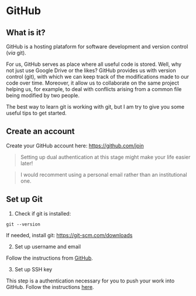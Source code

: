 # GitHub

## What is it?

GitHub is a hosting plataform for software development and version control (*via* git). 

For us, GitHub serves as place where all useful code is stored. Well, why not just use Google Drive or the likes? GitHub provides us with version control (git), with which we can keep track of the modifications made to our code over time. Moreover, it allow us to collaborate on the same project helping us, for example, to deal with conflicts arising from a common file being modified by two people. 

The best way to learn git is working with git, but I am try to give you some useful tips to get started. 

## Create an account

Create your GitHub account here: https://github.com/join

> Setting up dual authentication at this stage might make your life easier later!

> I would recomment using a personal email rather than an institutional one. 

## Set up Git

1. Check if git is installed:
```
git --version
```
If needed, install git: https://git-scm.com/downloads

2. Set up username and email

Follow the instructions from [GitHub](https://docs.github.com/en/get-started/getting-started-with-git/setting-your-username-in-git).

3. Set up SSH key

This step is a authentication necessary for you to push your work into GitHub. Follow the instructions [here](https://docs.github.com/en/authentication/connecting-to-github-with-ssh/adding-a-new-ssh-key-to-your-github-account).